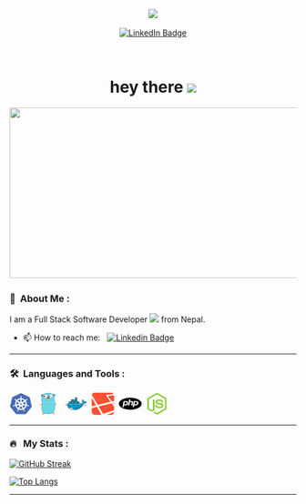 <p align="center"><img src="https://media.giphy.com/media/M9gbBd9nbDrOTu1Mqx/giphy.gif" width="100"/></p>
<p align="center">
<a href="https://www.linkedin.com/in/puranadhikari"><img src="https://img.shields.io/badge/LinkedIn-blue?style=for-the-badge&logo=linkedin&logoColor=white" alt="LinkedIn Badge"></a>
</p>

<p align="center"><img src="https://komarev.com/ghpvc/?username=puranadhikari&style=flat-square&color=blue" alt=""></p>

<h1 align="center">hey there <img src="https://media.giphy.com/media/hvRJCLFzcasrR4ia7z/giphy.gif" width="30px"></h1>

<p align="center"><img src="https://media.giphy.com/media/dWesBcTLavkZuG35MI/giphy.gif" width="600" height="300"  /></p>

### 🤠 &nbsp;About Me :

I am a Full Stack Software Developer <img src="https://media.giphy.com/media/WUlplcMpOCEmTGBtBW/giphy.gif" width="30"> from Nepal.

<!-- - 🔭 I’m working as a Site Reliability Enginner @ Commercetools
- ✍️ Blogs at [blog.jayadeep.me](http://blog.jayadeep.me/)
- 🌱 Experimenting with [homelab kubernetes cluster](https://github.com/kmjayadeep/homelab-k8s)
- ⚡ In my free time I love listening to tech talks on youtube and playing Dota2 -->
- 📫 How to reach me: &nbsp; [![Linkedin Badge](https://img.shields.io/badge/-puranadhikari-blue?style=flat&logo=Linkedin&logoColor=white)](https://www.linkedin.com/in/puranadhikari)

---

### 🛠 &nbsp;Languages and Tools :

<p>
<img src="https://github.com/devicons/devicon/blob/master/icons/kubernetes/kubernetes-plain.svg" title="Kubernetes" alt="Kubernetes" width="40" height="40"/>&nbsp;
<img src="https://github.com/devicons/devicon/blob/master/icons/go/go-original.svg" title="Go" alt="Go" width="40" height="40"/>&nbsp;
<img src="https://github.com/devicons/devicon/blob/master/icons/docker/docker-original.svg" title="Docker" alt="Docker" width="40" height="40"/>&nbsp;
<img src="https://github.com/devicons/devicon/blob/master/icons/laravel/laravel-plain.svg" title="Laravel" alt="Laravel" width="40" height="40"/>&nbsp;
<img src="https://github.com/devicons/devicon/blob/master/icons/php/php-plain.svg" title="PHP" alt="PHP" width="40" height="40"/>&nbsp;
<img src="https://github.com/devicons/devicon/blob/master/icons/nodejs/nodejs-original.svg" title="PHP" alt="PHP" width="40" height="40"/>&nbsp;

</p>

---

### 🔥 &nbsp; My Stats :
[![GitHub Streak](http://github-readme-streak-stats.herokuapp.com?user=puranadhikari&theme=dark&background=000000)](https://git.io/streak-stats)

[![Top Langs](https://github-readme-stats.vercel.app/api/top-langs/?username=puranadhikari&layout=compact&theme=vision-friendly-dark)](https://github.com/anuraghazra/github-readme-stats)

---
